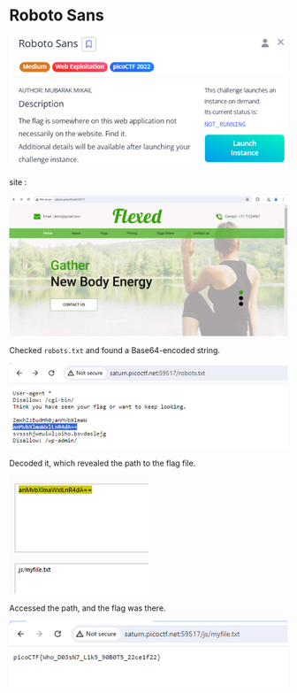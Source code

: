 # Roboto Sans

![image.png](image.png)

site : 

![image.png](image%201.png)

Checked `robots.txt` and found a Base64-encoded string.

![image.png](image%202.png)

Decoded it, which revealed the path to the flag file.

![image.png](image%203.png)

Accessed the path, and the flag was there.

![image.png](image%204.png)
